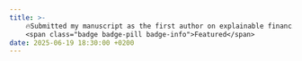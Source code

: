 ```yaml
---
title: >-
    🔥Submitted my manuscript as the first author on explainable financial fraud detection, currently under peer review
    <span class="badge badge-pill badge-info">Featured</span>
date: 2025-06-19 18:30:00 +0200
---
```

